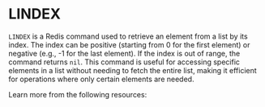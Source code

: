 # LINDEX

`LINDEX` is a Redis command used to retrieve an element from a list by its index. The index can be positive (starting from 0 for the first element) or negative (e.g., -1 for the last element). If the index is out of range, the command returns `nil`. This command is useful for accessing specific elements in a list without needing to fetch the entire list, making it efficient for operations where only certain elements are needed.

Learn more from the following resources:

